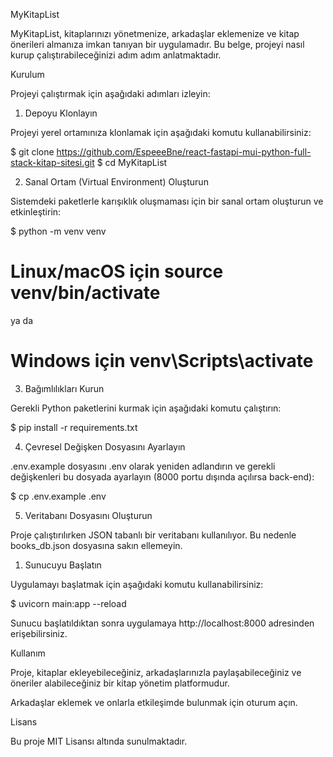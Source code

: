 MyKitapList

MyKitapList, kitaplarınızı yönetmenize, arkadaşlar eklemenize ve kitap önerileri almanıza imkan tanıyan bir uygulamadır. Bu belge, projeyi nasıl kurup çalıştırabileceğinizi adım adım anlatmaktadır.

Kurulum

Projeyi çalıştırmak için aşağıdaki adımları izleyin:

1. Depoyu Klonlayın

Projeyi yerel ortamınıza klonlamak için aşağıdaki komutu kullanabilirsiniz:

$ git clone https://github.com/EspeeeBne/react-fastapi-mui-python-full-stack-kitap-sitesi.git
$ cd MyKitapList

2. Sanal Ortam (Virtual Environment) Oluşturun

Sistemdeki paketlerle karışıklık oluşmaması için bir sanal ortam oluşturun ve etkinleştirin:

$ python -m venv venv
# Linux/macOS için  source venv/bin/activate  
 ya da
 # Windows için  venv\Scripts\activate

3. Bağımlılıkları Kurun

Gerekli Python paketlerini kurmak için aşağıdaki komutu çalıştırın:

$ pip install -r requirements.txt

4. Çevresel Değişken Dosyasını Ayarlayın

.env.example dosyasını .env olarak yeniden adlandırın ve gerekli değişkenleri bu dosyada ayarlayın (8000 portu dışında açılırsa back-end):

$ cp .env.example .env

5. Veritabanı Dosyasını Oluşturun

Proje çalıştırılırken JSON tabanlı bir veritabanı kullanılıyor. Bu nedenle books_db.json dosyasına sakın ellemeyin.

1. Sunucuyu Başlatın

Uygulamayı başlatmak için aşağıdaki komutu kullanabilirsiniz:

$ uvicorn main:app --reload

Sunucu başlatıldıktan sonra uygulamaya http://localhost:8000 adresinden erişebilirsiniz.

Kullanım

Proje, kitaplar ekleyebileceğiniz, arkadaşlarınızla paylaşabileceğiniz ve öneriler alabileceğiniz bir kitap yönetim platformudur.

Arkadaşlar eklemek ve onlarla etkileşimde bulunmak için oturum açın.

Lisans

Bu proje MIT Lisansı altında sunulmaktadır.

